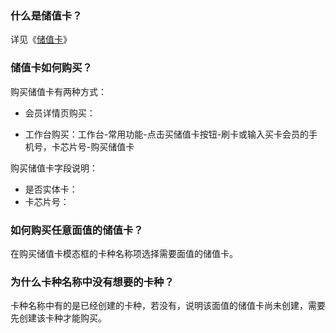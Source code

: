 ### 什么是储值卡？

详见《[储值卡](https://alanfit.github.io/AlanHelpDoc/阿懒工作室版本/基本概念/储值卡)》

### 储值卡如何购买？

购买储值卡有两种方式：

- 会员详情页购买：


- 工作台购买：工作台-常用功能-点击买储值卡按钮-刷卡或输入买卡会员的手机号，卡芯片号-购买储值卡

购买储值卡字段说明：

- 是否实体卡：
- 卡芯片号：

### 如何购买任意面值的储值卡？

在购买储值卡模态框的卡种名称项选择需要面值的储值卡。

### 为什么卡种名称中没有想要的卡种？

卡种名称中有的是已经创建的卡种，若没有，说明该面值的储值卡尚未创建，需要先创建该卡种才能购买。

